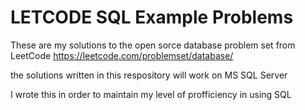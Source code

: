 # LETCODE SQL Example Problems

These are my solutions to the open sorce database problem set from LeetCode 
https://leetcode.com/problemset/database/

the solutions written in this respository will work on MS SQL Server

I wrote this in order to maintain my level of profficiency in using SQL
